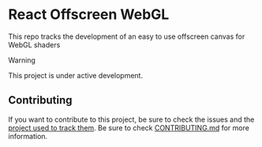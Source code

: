 # React Offscreen WebGL

This repo tracks the development of an easy to use offscreen canvas for WebGL shaders

> [!WARNING]
> This project is under active development.

## Contributing

If you want to contribute to this project, be sure to check the issues and the [project used to track them](https://github.com/users/tomaspietravallo/projects/4). Be sure to check [CONTRIBUTING.md](./CONTRIBUTING.md) for more information.
